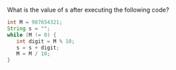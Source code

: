 What is the value of s after executing the following code?
```java
int M = 987654321;
String s = "";
while (M != 0) {
   int digit = M % 10;
   s = s + digit;
   M = M / 10;
}
```